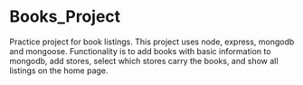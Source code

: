 # Books_Project
Practice project for book listings.
This project uses node, express, mongodb and mongoose.
Functionality is to add books with basic information to mongodb, add stores, select which stores carry the books, and show all listings on the home page. 

